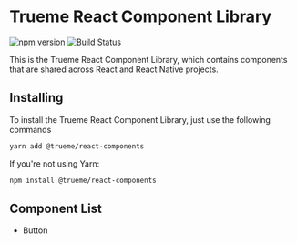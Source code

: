 Trueme React Component Library
===
[![npm version](https://badge.fury.io/js/%40trueme%2Freact-components.svg)](https://badge.fury.io/js/%40trueme%2Freact-components) [![Build Status](https://travis-ci.org/trueme-app/trueme-react-components.svg?branch=master)](https://travis-ci.org/trueme-app/trueme-react-components)

This is the Trueme React Component Library, which contains components that are shared across React and React Native projects.

Installing
---
To install the Trueme React Component Library, just use the following commands

```bash
yarn add @trueme/react-components
```

If you're not using Yarn:

```bash
npm install @trueme/react-components
```

Component List
---
* Button
